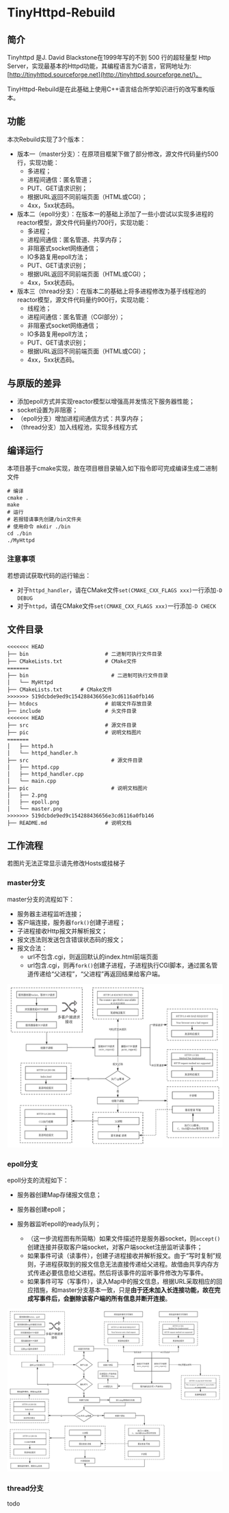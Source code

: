 # TinyHttpd-Rebuild

## 简介

Tinyhttpd 是J. David Blackstone在1999年写的不到 500 行的超轻量型 Http Server，实现最基本的Httpd功能，其编程语言为C语言，官网地址为:[http://tinyhttpd.sourceforge.net](http://tinyhttpd.sourceforge.net/)。

TinyHttpd-Rebuild是在此基础上使用C++语言结合所学知识进行的改写重构版本。



## 功能

本次Rebuild实现了3个版本：

- 版本一（master分支）：在原项目框架下做了部分修改，源文件代码量约500行，实现功能：
  - 多进程；
  - 进程间通信：匿名管道；
  - PUT、GET请求识别；
  - 根据URL返回不同前端页面（HTML或CGI）；
  - 4xx，5xx状态码。
- 版本二（epoll分支）：在版本一的基础上添加了一些小尝试以实现多进程的reactor模型，源文件代码量约700行，实现功能：
  - 多进程；
  - 进程间通信：匿名管道、共享内存；
  - 非阻塞式socket网络通信；
  - IO多路复用epoll方法；
  - PUT、GET请求识别；
  - 根据URL返回不同前端页面（HTML或CGI）；
  - 4xx，5xx状态码。
- 版本三（thread分支）：在版本二的基础上将多进程修改为基于线程池的reactor模型，源文件代码量约900行，实现功能：
  - 线程池；
  - 进程间通信：匿名管道（CGI部分）；
  - 非阻塞式socket网络通信；
  - IO多路复用epoll方法；
  - PUT、GET请求识别；
  - 根据URL返回不同前端页面（HTML或CGI）；
  - 4xx，5xx状态码。



## 与原版的差异

- 添加epoll方式并实现reactor模型以增强高并发情况下服务器性能；
- socket设置为非阻塞；
- （epoll分支）增加进程间通信方式：共享内存；
- （thread分支）加入线程池，实现多线程方式



## 编译运行

本项目基于cmake实现，故在项目根目录输入如下指令即可完成编译生成二进制文件

```shell
# 编译
cmake .
make
# 运行
# 若报错请事先创建/bin文件夹
# 使用命令 mkdir ./bin
cd ./bin
./MyHttpd
```

### 注意事项

若想调试获取代码的运行输出：

- 对于`httpd_handler`，请在CMake文件`set(CMAKE_CXX_FLAGS xxx)`一行添加`-D DEBUG`
- 对于`httpd`，请在CMake文件`set(CMAKE_CXX_FLAGS xxx)`一行添加`-D CHECK`



## 文件目录

```
<<<<<<< HEAD
├── bin							# 二进制可执行文件目录				
├── CMakeLists.txt				# CMake文件
=======
├── bin							  # 二进制可执行文件目录				
│   └── MyHttpd
├── CMakeLists.txt		# CMake文件
>>>>>>> 519dcbde9ed9c154288436656e3cd6116a0fb146
├── htdocs						# 前端文件存放目录
├── include						# 头文件目录
<<<<<<< HEAD
├── src							# 源文件目录
├── pic							# 说明文档图片
=======
│   ├── httpd.h
│   └── httpd_handler.h
├── src							  # 源文件目录
│   ├── httpd.cpp
│   ├── httpd_handler.cpp
│   └── main.cpp
├── pic							  # 说明文档图片
│   ├── 2.png
│   ├── epoll.png
│   └── master.png
>>>>>>> 519dcbde9ed9c154288436656e3cd6116a0fb146
├── README.md					# 说明文档
```



## 工作流程
若图片无法正常显示请先修改Hosts或挂梯子
### master分支

master分支的流程如下：

- 服务器主进程监听连接；
- 客户端连接，服务器`fork()`创建子进程；
- 子进程接收Http报文并解析报文；
- 报文违法则发送包含错误状态码的报文；
- 报文合法：
  - url不包含.cgi，则返回默认的index.html前端页面
  - url包含.cgi，则再`fork()`创建子进程，子进程执行CGI脚本，通过匿名管道传递给“父进程”，“父进程”再返回结果给客户端。

![master](pic/master.png)

### epoll分支

epoll分支的流程如下：

- 服务器创建Map存储报文信息；
- 服务器创建epoll；

- 服务器监听epoll的ready队列；
  - （这一步流程图有所简略）如果文件描述符是服务器socket，则`accept()`创建连接并获取客户端socket，对客户端socket注册监听读事件；
  - 如果事件可读（读事件），创建子进程接收并解析报文。由于“写时复制”规则，子进程获取到的报文信息无法直接传递给父进程。故借由共享内存方式传递必要信息给父进程。然后将该事件的监听事件修改为写事件。
  - 如果事件可写（写事件），读入Map中的报文信息，根据URL采取相应的回应措施，和master分支基本一致，只是**由于还未加入长连接功能，故在完成写事件后，会删除该客户端的所有信息并断开连接**。

![epoll](pic/epoll.png)



### thread分支

todo